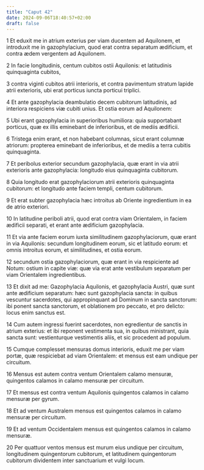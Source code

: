 ```yaml
---
title: "Caput 42"
date: 2024-09-06T18:40:57+02:00
draft: false
---
```




1 Et eduxit me in atrium exterius per viam ducentem ad Aquilonem, et introduxit me in gazophylacium, quod erat contra separatum ædificium, et contra ædem vergentem ad Aquilonem.

2 In facie longitudinis, centum cubitos ostii Aquilonis: et latitudinis quinquaginta cubitos,

3 contra viginti cubitos atrii interioris, et contra pavimentum stratum lapide atrii exterioris, ubi erat porticus iuncta porticui triplici.

4 Et ante gazophylacia deambulatio decem cubitorum latitudinis, ad interiora respiciens viæ cubiti unius. Et ostia eorum ad Aquilonem:

5 Ubi erant gazophylacia in superioribus humiliora: quia supportabant porticus, quæ ex illis eminebant de inferioribus, et de mediis ædificii.

6 Tristega enim erant, et non habebant columnas, sicut erant columnæ atriorum: propterea eminebant de inferioribus, et de mediis a terra cubitis quinquaginta.

7 Et peribolus exterior secundum gazophylacia, quæ erant in via atrii exterioris ante gazophylacia: longitudo eius quinquaginta cubitorum.

8 Quia longitudo erat gazophylaciorum atrii exterioris quinquaginta cubitorum: et longitudo ante faciem templi, centum cubitorum.

9 Et erat subter gazophylacia hæc introitus ab Oriente ingredientium in ea de atrio exteriori.

10 In latitudine periboli atrii, quod erat contra viam Orientalem, in faciem ædificii separati, et erant ante ædificium gazophylacia.

11 Et via ante faciem eorum iuxta similitudinem gazophylaciorum, quæ erant in via Aquilonis: secundum longitudinem eorum, sic et latitudo eorum: et omnis introitus eorum, et similitudines, et ostia eorum.

12 secundum ostia gazophylaciorum, quæ erant in via respiciente ad Notum: ostium in capite viæ: quæ via erat ante vestibulum separatum per viam Orientalem ingredientibus.

13 Et dixit ad me: Gazophylacia Aquilonis, et gazophylacia Austri, quæ sunt ante ædificium separatum: hæc sunt gazophylacia sancta: in quibus vescuntur sacerdotes, qui appropinquant ad Dominum in sancta sanctorum: ibi ponent sancta sanctorum, et oblationem pro peccato, et pro delicto: locus enim sanctus est.

14 Cum autem ingressi fuerint sacerdotes, non egredientur de sanctis in atrium exterius: et ibi reponent vestimenta sua, in quibus ministrant, quia sancta sunt: vestienturque vestimentis aliis, et sic procedent ad populum.

15 Cumque complesset mensuras domus interioris, eduxit me per viam portæ, quæ respiciebat ad viam Orientalem: et mensus est eam undique per circuitum.

16 Mensus est autem contra ventum Orientalem calamo mensuræ, quingentos calamos in calamo mensuræ per circuitum.

17 Et mensus est contra ventum Aquilonis quingentos calamos in calamo mensuræ per gyrum.

18 Et ad ventum Australem mensus est quingentos calamos in calamo mensuræ per circuitum.

19 Et ad ventum Occidentalem mensus est quingentos calamos in calamo mensuræ.

20 Per quattuor ventos mensus est murum eius undique per circuitum, longitudinem quingentorum cubitorum, et latitudinem quingentorum cubitorum dividentem inter sanctuarium et vulgi locum.

